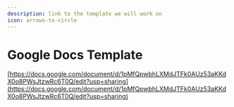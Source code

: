 ```yaml
---
description: link to the template we will work on
icon: arrows-to-circle
---
```


# Google Docs Template

[https://docs.google.com/document/d/1pMfQpwbhLXMdJTFk0AUz53aKKdX0o8PWsJtzwRc6T0Q/edit?usp=sharing](https://docs.google.com/document/d/1pMfQpwbhLXMdJTFk0AUz53aKKdX0o8PWsJtzwRc6T0Q/edit?usp=sharing)
